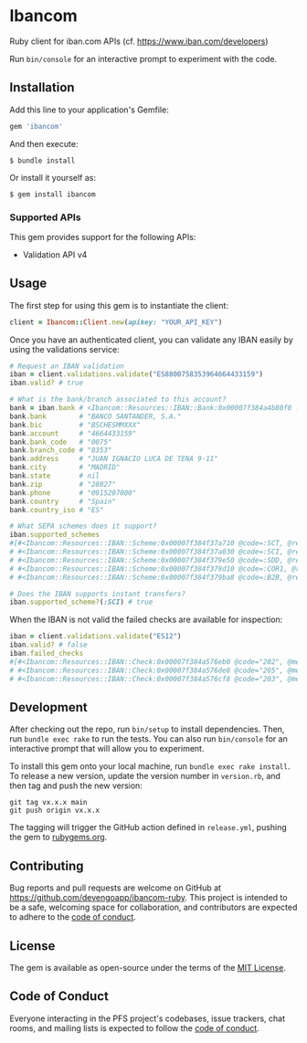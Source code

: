 # Ibancom

Ruby client for iban.com APIs (cf. <https://www.iban.com/developers>)

Run `bin/console` for an interactive prompt to experiment with the code.

## Installation

Add this line to your application's Gemfile:

```ruby
gem 'ibancom'
```

And then execute:

`$ bundle install`

Or install it yourself as:

`$ gem install ibancom`

### Supported APIs

This gem provides support for the following APIs:

- Validation API v4

## Usage

The first step for using this gem is to instantiate the client:

```rb
client = Ibancom::Client.new(apikey: "YOUR_API_KEY")
```

Once you have an authenticated client, you can validate any IBAN easily by using the validations service:

```rb
# Request an IBAN validation
iban = client.validations.validate("ES8800758353964664433159")
iban.valid? # true

# What is the bank/branch associated to this account?
bank = iban.bank # <Ibancom::Resources::IBAN::Bank:0x00007f384a4b80f0 ...
bank.bank        # "BANCO SANTANDER, S.A."
bank.bic         # "BSCHESMMXXX"
bank.account     # "4664433159"
bank.bank_code   # "0075"
bank.branch_code # "8353"
bank.address     # "JUAN IGNACIO LUCA DE TENA 9-11"
bank.city        # "MADRID"
bank.state       # nil
bank.zip         # "28027"
bank.phone       # "0915207000"
bank.country     # "Spain"
bank.country_iso # "ES"

# What SEPA schemes does it support?
iban.supported_schemes
#[#<Ibancom::Resources::IBAN::Scheme:0x00007f384f37a710 @code=:SCT, @response=nil, @supported="YES">,
# #<Ibancom::Resources::IBAN::Scheme:0x00007f384f37a030 @code=:SCI, @response=nil, @supported="YES">,
# #<Ibancom::Resources::IBAN::Scheme:0x00007f384f379e50 @code=:SDD, @response=nil, @supported="YES">,
# #<Ibancom::Resources::IBAN::Scheme:0x00007f384f379d10 @code=:COR1, @response=nil, @supported="YES">,
# #<Ibancom::Resources::IBAN::Scheme:0x00007f384f379ba8 @code=:B2B, @response=nil, @supported="YES">]

# Does the IBAN supports instant transfers?
iban.supported_scheme?(:SCI) # true
```

When the IBAN is not valid the failed checks are available for inspection:

```rb
iban = client.validations.validate("ES12")
iban.valid? # false
iban.failed_checks
#[#<Ibancom::Resources::IBAN::Check:0x00007f384a576eb0 @code="202", @message="IBAN Check digit not correct", @response=nil, @type=:iban>,
# #<Ibancom::Resources::IBAN::Check:0x00007f384a576de8 @code="205", @message="IBAN structure is not correct", @response=nil, @type=:structure>,
# #<Ibancom::Resources::IBAN::Check:0x00007f384a576cf8 @code="203", @message="IBAN Length is not correct. Spain IBAN must be 24 characters long.", @response=nil, @type=:length>]
```

## Development

After checking out the repo, run `bin/setup` to install dependencies. Then, run `bundle exec rake` to run the tests. You can also run `bin/console` for an interactive prompt that will allow you to experiment.

To install this gem onto your local machine, run `bundle exec rake install`. To release a new version, update the version number in `version.rb`, and then tag and push the new version:

```git
git tag vx.x.x main
git push origin vx.x.x
```

The tagging will trigger the GitHub action defined in `release.yml`, pushing the gem to [rubygems.org](https://rubygems.org).

## Contributing

Bug reports and pull requests are welcome on GitHub at <https://github.com/devengoapp/ibancom-ruby>. This project is intended to be a safe, welcoming space for collaboration, and contributors are expected to adhere to the [code of conduct](https://github.com/devengoapp/ibancom-ruby/blob/main/CODE_OF_CONDUCT.md).

## License

The gem is available as open-source under the terms of the [MIT License](https://opensource.org/licenses/MIT).

## Code of Conduct

Everyone interacting in the PFS project's codebases, issue trackers, chat rooms, and mailing lists is expected to follow the [code of conduct](https://github.com/devengoapp/ibancom-ruby/blob/main/CODE_OF_CONDUCT.md).
